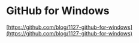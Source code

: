 <!--
id: 23493585391
link: http://tumblr.atmos.org/post/23493585391/github-for-windows
slug: github-for-windows
date: Mon May 21 2012 12:47:30 GMT-0700 (PDT)
publish: 2012-05-021
tags: 
title: GitHub for Windows
-->


GitHub for Windows
==================

[https://github.com/blog/1127-github-for-windows](https://github.com/blog/1127-github-for-windows)

